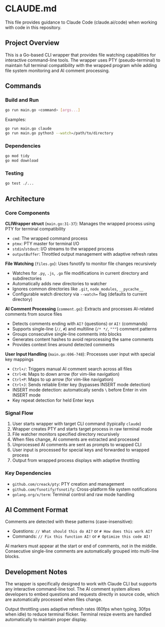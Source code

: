 # CLAUDE.md

This file provides guidance to Claude Code (claude.ai/code) when working with code in this repository.

## Project Overview

This is a Go-based CLI wrapper that provides file watching capabilities for interactive command-line tools. The wrapper uses PTY (pseudo-terminal) to maintain full terminal compatibility with the wrapped program while adding file system monitoring and AI comment processing.

## Commands

### Build and Run
```bash
go run main.go <command> [args...]
```

Examples:
```bash
go run main.go claude
go run main.go python3 --watch=/path/to/directory
```

### Dependencies
```bash
go mod tidy
go mod download
```

### Testing
```bash
go test ./...
```

## Architecture

### Core Components

**CLIWrapper struct** (`main.go:31-37`): Manages the wrapped process using PTY for terminal compatibility
- `cmd`: The wrapped command process
- `ptmx`: PTY master for terminal I/O
- `stdin`/`stdout`: I/O streams to the wrapped process
- `outputBuffer`: Throttled output management with adaptive refresh rates

**File Watching** (`files.go`): Uses fsnotify to monitor file changes recursively
- Watches for `.py`, `.js`, `.go` file modifications in current directory and subdirectories
- Automatically adds new directories to watcher
- Ignores common directories like `.git`, `node_modules`, `__pycache__`
- Configurable watch directory via `--watch=` flag (defaults to current directory)

**AI Comment Processing** (`comment.go`): Extracts and processes AI-related comments from source files
- Detects comments ending with `AI?` (questions) or `AI!` (commands)
- Supports single-line (`//`, `#`) and multiline (`/* */`, `"""`) comment patterns
- Groups consecutive single-line comments into blocks
- Generates content hashes to avoid reprocessing the same comments
- Provides context lines around detected comments

**User Input Handling** (`main.go:696-748`): Processes user input with special key mappings
- `Ctrl+/`: Triggers manual AI comment search across all files
- `Ctrl+N`: Maps to down arrow (for vim-like navigation)
- `Ctrl+P`: Maps to up arrow (for vim-like navigation)  
- `Ctrl+J`: Sends reliable Enter key (bypasses INSERT mode detection)
- INSERT mode detection: automatically sends `\` before Enter in vim INSERT mode
- Key repeat detection for held Enter keys

### Signal Flow
1. User starts wrapper with target CLI command (typically `claude`)
2. Wrapper creates PTY and starts target process in raw terminal mode
3. File watcher monitors specified directory recursively
4. When files change, AI comments are extracted and processed
5. Unprocessed AI comments are sent as prompts to wrapped CLI
6. User input is processed for special keys and forwarded to wrapped process
7. Output from wrapped process displays with adaptive throttling

### Key Dependencies
- `github.com/creack/pty`: PTY creation and management
- `github.com/fsnotify/fsnotify`: Cross-platform file system notifications
- `golang.org/x/term`: Terminal control and raw mode handling

## AI Comment Format

Comments are detected with these patterns (case-insensitive):
- Questions: `// What should this do AI?` or `# How does this work AI?`
- Commands: `// Fix this function AI!` or `# Optimize this code AI!`

AI markers must appear at the start or end of comments, not in the middle. Consecutive single-line comments are automatically grouped into multi-line blocks.

## Development Notes

The wrapper is specifically designed to work with Claude CLI but supports any interactive command-line tool. The AI comment system allows developers to embed questions and requests directly in source code, which are automatically processed when files change.

Output throttling uses adaptive refresh rates (60fps when typing, 30fps when idle) to reduce terminal flicker. Terminal resize events are handled automatically to maintain proper display.